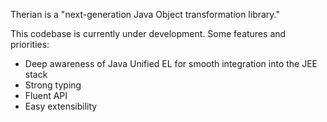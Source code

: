 Therian is a "next-generation Java Object transformation library."

This codebase is currently under development.  Some features and priorities:

- Deep awareness of Java Unified EL for smooth integration into the JEE stack
- Strong typing
- Fluent API
- Easy extensibility
